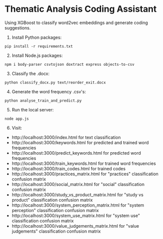 # Thematic Analysis Coding Assistant

Using XGBoost to classify word2vec embeddings and generate coding suggestions.

1) Install Python packages:
```
pip install -r requirements.txt
```
2) Install Node.js packages:
```
npm i body-parser csvtojson doxtract express objects-to-csv
```
3) Classify the .docx:
```
python classify_docx.py text/reorder_exit.docx
```
4) Generate the word frequency .csv's:
```
python analyse_train_and_predict.py
```
5) Run the local server:
```
node app.js
```
6) Visit:
* http://localhost:3000/index.html for text classification
* http://localhost:3000/keywords.html for predicted and trained word frequencies
* http://localhost:3000/predict_keywords.html for predicted word frequencies
* http://localhost:3000/train_keywords.html for trained word frequencies
* http://localhost:3000/train_codes.html for trained codes
* http://localhost:3000/practices_matrix.html for "practices" classification confusion matrix
* http://localhost:3000/social_matrix.html for "social" classification confusion matrix
* http://localhost:3000/study_vs_product_matrix.html for "study vs product" classification confusion matrix
* http://localhost:3000/system_perception_matrix.html for "system perception" classification confusion matrix
* http://localhost:3000/system_use_matrix.html for "system use" classification confusion matrix
* http://localhost:3000/value_judgements_matrix.html for "value judgements" classification confusion matrix
